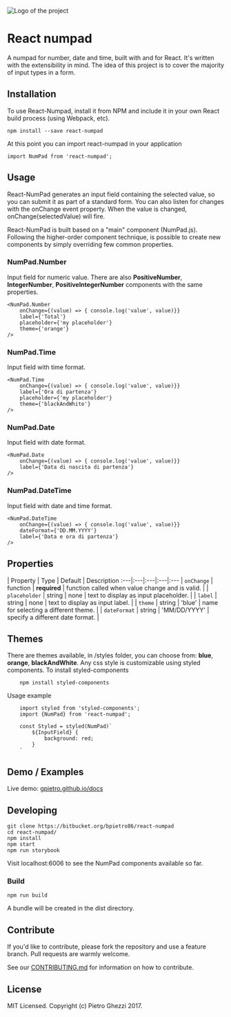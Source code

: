 ![Logo of the project](https://bitbucket.org/bpietro86/react-numpad/raw/master/logo.png)

# React numpad
A numpad for number, date and time, built with and for React.
It's written with the extensibility in mind. The idea of this project is to cover the majority of input types in a form.

## Installation
To use React-Numpad, install it from NPM and include it in your own React build process (using Webpack, etc).

```shell
npm install --save react-numpad
```

At this point you can import react-numpad in your application

```shell
import NumPad from 'react-numpad';
```

## Usage
React-NumPad generates an input field containing the selected value, so you can submit it as part of a standard form. You can also listen for changes with the onChange event property.
When the value is changed, onChange(selectedValue) will fire.

React-NumPad is built based on a "main" component (NumPad.js). Following the higher-order component technique, is possible to create new components by simply overriding few common properties.

### NumPad.Number
Input field for numeric value. There are also **PositiveNumber**, **IntegerNumber**, **PositiveIntegerNumber** components with the same properties.

```shell
<NumPad.Number 
    onChange={(value) => { console.log('value', value)}} 
    label={'Total'}
    placeholder={'my placeholder'}
    theme={'orange'}
/>
```

### NumPad.Time
Input field with time format.
```shell
<NumPad.Time 
    onChange={(value) => { console.log('value', value)}}
    label={'Ora di partenza'} 
    placeholder={'my placeholder'}
    theme={'blackAndWhite'}
/>
```

### NumPad.Date
Input field with date format.
```shell
<NumPad.Date 
    onChange={(value) => { console.log('value', value)}} 
    label={'Data di nascita di partenza'} 
/>
```

### NumPad.DateTime
Input field with date and time format.
```shell
<NumPad.DateTime 
    onChange={(value) => { console.log('value', value)}} 
    dateFormat={'DD.MM.YYYY'}
    label={'Data e ora di partenza'}
/>
```

## Properties
| Property | Type | Default | Description
:---|:---|:---|:---|:---
| `onChange` | function | **required** | function called when value change and is valid. |
| `placeholder` | string | none | text to display as input placeholder. |
| `label` | string | none | text to display as input label. |
| `theme` | string | 'blue' | name for selecting a different theme. |
| `dateFormat` | string | 'MM/DD/YYYY' | specify a different date format. |

## Themes
There are themes available, in /styles folder, you can choose from: **blue**, **orange**, **blackAndWhite**. 
Any css style is customizable using styled components.
To install styled-components
```shell
    npm install styled-components
```

Usage example
```shell
    import styled from 'styled-components';
    import {NumPad} from 'react-numpad';    

    const Styled = styled(NumPad)`
        ${InputField} {
            background: red;
        }
    `
```

## Demo / Examples
Live demo: [gpietro.github.io/docs](https://gpietro.github.io/docs)

## Developing
```shell
git clone https://bitbucket.org/bpietro86/react-numpad
cd react-numpad/
npm install
npm start
npm run storybook
```

Visit localhost:6006 to see the NumPad components available so far.

### Build
```shell
npm run build
```

A bundle will be created in the dist directory.

## Contribute
If you'd like to contribute, please fork the repository and use a feature
branch. Pull requests are warmly welcome.

See our [CONTRIBUTING.md](https://bitbucket.org/bpietro86/react-numpad/raw/master/CONTRIBUTING.md) for information on how to contribute.

## License
MIT Licensed. Copyright (c) Pietro Ghezzi 2017.